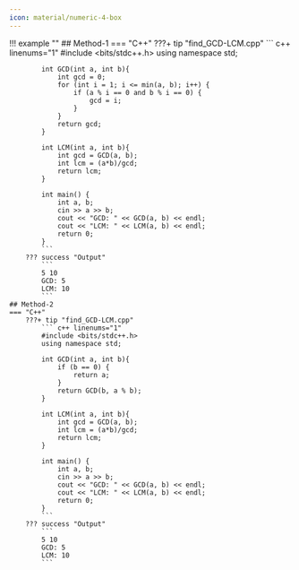 ```yaml
---
icon: material/numeric-4-box
---
```


!!! example ""
    ## Method-1
    === "C++"
        ???+ tip "find_GCD-LCM.cpp"
            ``` c++ linenums="1"
            #include <bits/stdc++.h>
            using namespace std;

            int GCD(int a, int b){
                int gcd = 0;
                for (int i = 1; i <= min(a, b); i++) {
		            if (a % i == 0 and b % i == 0) {
			            gcd = i;
                    }
                }
                return gcd;
            }

            int LCM(int a, int b){
                int gcd = GCD(a, b);
                int lcm = (a*b)/gcd;
                return lcm;
            }

            int main() {
                int a, b;
                cin >> a >> b;
                cout << "GCD: " << GCD(a, b) << endl;
                cout << "LCM: " << LCM(a, b) << endl;
                return 0;
            }
            ```
        ??? success "Output"
            ```
            5 10
            GCD: 5
            LCM: 10
            ```
    ## Method-2
    === "C++"
        ???+ tip "find_GCD-LCM.cpp"
            ``` c++ linenums="1"
            #include <bits/stdc++.h>
            using namespace std;

            int GCD(int a, int b){
                if (b == 0) {
		            return a;
                }
                return GCD(b, a % b);
            }

            int LCM(int a, int b){
                int gcd = GCD(a, b);
                int lcm = (a*b)/gcd;
                return lcm;
            }

            int main() {
                int a, b;
                cin >> a >> b;
                cout << "GCD: " << GCD(a, b) << endl;
                cout << "LCM: " << LCM(a, b) << endl;
                return 0;
            }
            ```
        ??? success "Output"
            ```
            5 10
            GCD: 5
            LCM: 10
            ```